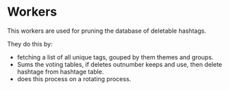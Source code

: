 # Workers 

This workers are used for pruning the database of deletable hashtags. 

They do this by: 
- fetching a list of all unique tags, gouped by them themes and groups. 
- Sums the voting tables, if deletes outnumber keeps and use, then delete hashtage from hashtage table.
- does this process on a rotating process. 